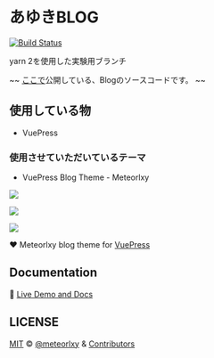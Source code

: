 # あゆきBLOG

[![Build Status](https://travis-ci.org/TeamPimcServer/ayuki_blog.svg?branch=master)](https://travis-ci.org/TeamPimcServer/ayuki_blog)

yarn 2を使用した実験用ブランチ

~~
[ここで](https://blog.akarinext.org)公開している、Blogのソースコードです。
~~

## 使用している物

 - VuePress

### 使用させていただいているテーマ

 - VuePress Blog Theme - Meteorlxy

[![](https://img.shields.io/circleci/project/github/meteorlxy/vuepress-theme-meteorlxy/master.svg?style=flat)](https://circleci.com/gh/meteorlxy/vuepress-theme-meteorlxy)

[![](https://img.shields.io/npm/v/vuepress-theme-meteorlxy.svg?style=flat)](https://www.npmjs.com/package/vuepress-theme-meteorlxy)

[![](https://img.shields.io/github/license/meteorlxy/vuepress-theme-meteorlxy.svg?style=flat)](https://github.com/meteorlxy/vuepress-theme-meteorlxy/blob/master/LICENSE)

:heart: Meteorlxy blog theme for [VuePress](https://vuepress.vuejs.org)

## Documentation

:book: [Live Demo and Docs](https://vuepress-theme-meteorlxy.meteorlxy.cn)

## LICENSE

[MIT](https://github.com/meteorlxy/vuepress-theme-meteorlxy/blob/master/LICENSE) &copy; [@meteorlxy](https://github.com/meteorlxy) & [Contributors](https://github.com/meteorlxy/vuepress-theme-meteorlxy/graphs/contributors)
